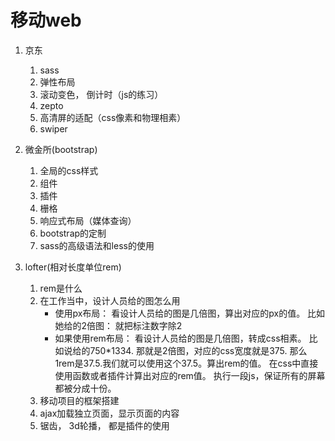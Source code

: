 # 移动web

1. 京东
    1. sass
    2. 弹性布局
    3. 滚动变色， 倒计时（js的练习）
    4. zepto
    5. 高清屏的适配（css像素和物理相素）
    6. swiper

2. 微金所(bootstrap)
    1. 全局的css样式
    2. 组件
    3. 插件
    4. 栅格
    5. 响应式布局（媒体查询）
    6. bootstrap的定制
    7. sass的高级语法和less的使用

3. lofter(相对长度单位rem)
    1. rem是什么
    2. 在工作当中，设计人员给的图怎么用
        - 使用px布局： 看设计人员给的图是几倍图，算出对应的px的值。 比如她给的2倍图： 就把标注数字除2
        - 如果使用rem布局： 看设计人员给的图是几倍图，转成css相素。 比如说给的750*1334. 那就是2倍图，对应的css宽度就是375. 那么 1rem是37.5.我们就可以使用这个37.5。算出rem的值。 在css中直接使用函数或者插件计算出对应的rem值。 执行一段js，保证所有的屏幕都被分成十份。 
    3. 移动项目的框架搭建
    4. ajax加载独立页面，显示页面的内容
    5. 锯齿， 3d轮播， 都是插件的使用


